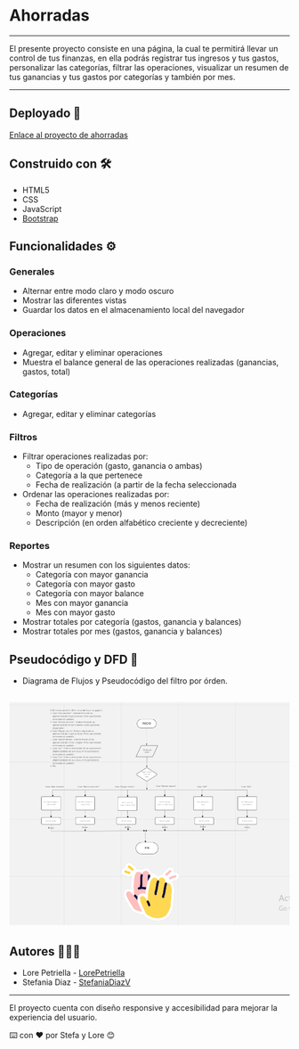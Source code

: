 # Ahorradas

---

El presente proyecto consiste en una página, la cual te permitirá llevar un control de tus finanzas, en ella podrás registrar tus ingresos y tus gastos, personalizar las categorías, filtrar las operaciones, visualizar un resumen de tus ganancias y tus gastos por categorías y también por mes.

---

## Deployado 🚀

[Enlace al proyecto de ahorradas ](https://github.com/StefaniaDiazV/proyecto-ahorradas)

## Construido con 🛠️

- HTML5
- CSS
- JavaScript
- [Bootstrap](https://getbootstrap.com/)

## Funcionalidades ⚙️

### Generales

- Alternar entre modo claro y modo oscuro
- Mostrar las diferentes vistas
- Guardar los datos en el almacenamiento local del navegador

### Operaciones

- Agregar, editar y eliminar operaciones
- Muestra el balance general de las operaciones realizadas (ganancias, gastos, total)

### Categorías

- Agregar, editar y eliminar categorías

### Filtros

- Filtrar operaciones realizadas por:
  - Tipo de operación (gasto, ganancia o ambas)
  - Categoría a la que pertenece
  - Fecha de realización (a partir de la fecha seleccionada
- Ordenar las operaciones realizadas por:
  - Fecha de realización (más y menos reciente)
  - Monto (mayor y menor)
  - Descripción (en orden alfabético creciente y decreciente)

### Reportes

- Mostrar un resumen con los siguientes datos:
  - Categoría con mayor ganancia
  - Categoría con mayor gasto
  - Categoría con mayor balance
  - Mes con mayor ganancia
  - Mes con mayor gasto
- Mostrar totales por categoría (gastos, ganancia y balances)
- Mostrar totales por mes (gastos, ganancia y balances)

## Pseudocódigo y DFD 📌

- Diagrama de Flujos y Pseudocódigo del filtro por órden.

## ![ejemplo de diagrama de flujos](./assets/img/diagrama-flujos-filtro-orden.png)

## Autores 👩🏽‍💻

- Lore Petriella - [LorePetriella](https://github.com/LorePetriella)
- Stefania Diaz - [StefaniaDiazV](https://github.com/StefaniaDiazV)

---

El proyecto cuenta con diseño responsive y accesibilidad para mejorar la experiencia del usuario.

⌨️ con ❤️ por Stefa y Lore 😊
